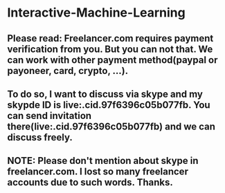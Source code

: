 # Interactive-Machine-Learning

## Please read: Freelancer.com requires payment verification from you. But you can not that. We can work with other payment method(paypal or payoneer, card, crypto, ...). 
## To do so, I want to discuss via skype and my skypde ID is live:.cid.97f6396c05b077fb. You can send invitation there(live:.cid.97f6396c05b077fb) and we can discuss freely.

## NOTE: Please don't mention about skype in freelancer.com. I lost so many freelancer accounts due to such words. Thanks.
